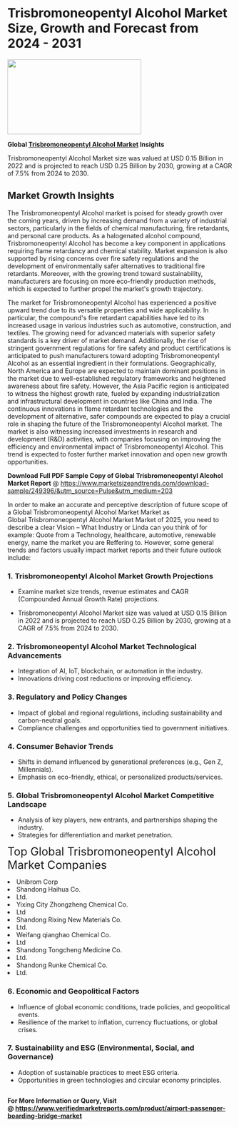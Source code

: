 <H1>Trisbromoneopentyl Alcohol Market Size, Growth and Forecast from 2024 - 2031</H1><img class="aligncenter size-medium wp-image-584254" src="https://thirdeyenews.in/wp-content/uploads/2024/09/Global-Market-Research-300x168.jpeg" alt="" width="300" height="168" /><p><strong>Global&nbsp;<a href="https://www.marketsizeandtrends.com/download-sample/249396/&amp;utm_source=Pulse&amp;utm_medium=203">Trisbromoneopentyl Alcohol Market</a> Insights</strong></p><p>Trisbromoneopentyl Alcohol Market size was valued at USD 0.15 Billion in 2022 and is projected to reach USD 0.25 Billion by 2030, growing at a CAGR of 7.5% from 2024 to 2030.</p><p><h2>Market Growth Insights</h2> <p>The Trisbromoneopentyl Alcohol market is poised for steady growth over the coming years, driven by increasing demand from a variety of industrial sectors, particularly in the fields of chemical manufacturing, fire retardants, and personal care products. As a halogenated alcohol compound, Trisbromoneopentyl Alcohol has become a key component in applications requiring flame retardancy and chemical stability. Market expansion is also supported by rising concerns over fire safety regulations and the development of environmentally safer alternatives to traditional fire retardants. Moreover, with the growing trend toward sustainability, manufacturers are focusing on more eco-friendly production methods, which is expected to further propel the market's growth trajectory. </p> <p>The market for Trisbromoneopentyl Alcohol has experienced a positive upward trend due to its versatile properties and wide applicability. In particular, the compound's fire retardant capabilities have led to its increased usage in various industries such as automotive, construction, and textiles. The growing need for advanced materials with superior safety standards is a key driver of market demand. Additionally, the rise of stringent government regulations for fire safety and product certifications is anticipated to push manufacturers toward adopting Trisbromoneopentyl Alcohol as an essential ingredient in their formulations. Geographically, North America and Europe are expected to maintain dominant positions in the market due to well-established regulatory frameworks and heightened awareness about fire safety. However, the Asia Pacific region is anticipated to witness the highest growth rate, fueled by expanding industrialization and infrastructural development in countries like China and India. The continuous innovations in flame retardant technologies and the development of alternative, safer compounds are expected to play a crucial role in shaping the future of the Trisbromoneopentyl Alcohol market. The market is also witnessing increased investments in research and development (R&D) activities, with companies focusing on improving the efficiency and environmental impact of Trisbromoneopentyl Alcohol. This trend is expected to foster further market innovation and open new growth opportunities. </p><p><span class=""><strong>Download Full PDF Sample Copy of Global Trisbromoneopentyl Alcohol Market Report</strong> @ <a href="https://www.marketsizeandtrends.com/download-sample/249396/&amp;utm_source=Pulse&amp;utm_medium=203" target="_blank">https://www.marketsizeandtrends.com/download-sample/249396/&amp;utm_source=Pulse&amp;utm_medium=203</a></span></p><p>In order to make an accurate and perceptive description of future scope of a Global&nbsp;Trisbromoneopentyl Alcohol Market Market as Global&nbsp;Trisbromoneopentyl Alcohol Market Market of 2025, you need to describe a clear Vision &ndash; What Industry or Linda can you think of for example: Quote from a Technology, healthcare, automotive, renewable energy, name the market you are Reffering to. However, some general trends and factors usually impact market reports and their future outlook include:</p><h3>1.&nbsp;<strong>Trisbromoneopentyl Alcohol Market Growth Projections</strong></h3><ul><li>Examine market size trends, revenue estimates and CAGR (Compounded Annual Growth Rate) projections.</li><li><p>Trisbromoneopentyl Alcohol Market size was valued at USD 0.15 Billion in 2022 and is projected to reach USD 0.25 Billion by 2030, growing at a CAGR of 7.5% from 2024 to 2030.</p></li></ul><h3>2.&nbsp;<strong>Trisbromoneopentyl Alcohol Market Technological Advancements</strong></h3><ul><li>Integration of AI, IoT, blockchain, or automation in the industry.</li><li>Innovations driving cost reductions or improving efficiency.</li></ul><h3>3.&nbsp;<strong>Regulatory and Policy Changes</strong></h3><ul><li>Impact of global and regional regulations, including sustainability and carbon-neutral goals.</li><li>Compliance challenges and opportunities tied to government initiatives.</li></ul><h3>4.&nbsp;<strong>Consumer Behavior Trends</strong></h3><ul><li>Shifts in demand influenced by generational preferences (e.g., Gen Z, Millennials).</li><li>Emphasis on eco-friendly, ethical, or personalized products/services.</li></ul><h3>5.&nbsp;<strong>Global Trisbromoneopentyl Alcohol Market Competitive Landscape</strong></h3><ul><li>Analysis of key players, new entrants, and partnerships shaping the industry.</li><li>Strategies for differentiation and market penetration.</li></ul><p data-pm-slice="1 1 []"><span style="color: inherit; font-family: inherit; font-size: 25px;">Top Global Trisbromoneopentyl Alcohol Market Companies</span></p><div class="" data-test-id=""><p><li>Unibrom Corp</li><li> Shandong Haihua Co.</li><li>Ltd.</li><li> Yixing City Zhongzheng Chemical Co.</li><li> Ltd</li><li> Shandong Rixing New Materials Co.</li><li> Ltd.</li><li> Weifang qianghao Chemical Co.</li><li> Ltd</li><li> Shandong Tongcheng Medicine Co.</li><li> Ltd.</li><li> Shandong Runke Chemical Co.</li><li> Ltd.</li></p></div><h3>6.&nbsp;<strong>Economic and Geopolitical Factors</strong></h3><ul><li>Influence of global economic conditions, trade policies, and geopolitical events.</li><li>Resilience of the market to inflation, currency fluctuations, or global crises.</li></ul><h3>7.&nbsp;<strong>Sustainability and ESG (Environmental, Social, and Governance)</strong></h3><ul><li>Adoption of sustainable practices to meet ESG criteria.</li><li>Opportunities in green technologies and circular economy principles.</li></ul><h2><strong style="font-size: 14px;">For More Information or Query, Visit @&nbsp;</strong><a style="background-color: #ffffff; font-size: 14px;" href="https://www.marketsizeandtrends.com/report/trisbromoneopentyl-alcohol-market/" target="_blank">https://www.verifiedmarketreports.com/product/airport-passenger-boarding-bridge-market</a></h2>
